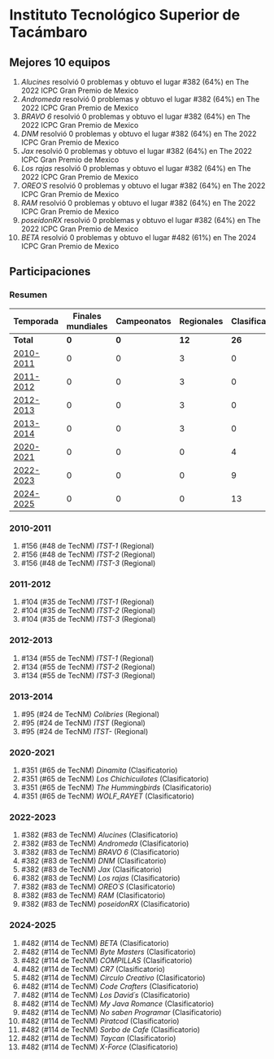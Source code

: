 ---
---

# Instituto Tecnológico Superior de Tacámbaro

## Mejores 10 equipos

1. _Alucines_ resolvió 0 problemas y obtuvo el lugar #382 (64%) en The 2022 ICPC Gran Premio de Mexico
1. _Andromeda_ resolvió 0 problemas y obtuvo el lugar #382 (64%) en The 2022 ICPC Gran Premio de Mexico
1. _BRAVO 6_ resolvió 0 problemas y obtuvo el lugar #382 (64%) en The 2022 ICPC Gran Premio de Mexico
1. _DNM_ resolvió 0 problemas y obtuvo el lugar #382 (64%) en The 2022 ICPC Gran Premio de Mexico
1. _Jax_ resolvió 0 problemas y obtuvo el lugar #382 (64%) en The 2022 ICPC Gran Premio de Mexico
1. _Los rajas_ resolvió 0 problemas y obtuvo el lugar #382 (64%) en The 2022 ICPC Gran Premio de Mexico
1. _OREO´S_ resolvió 0 problemas y obtuvo el lugar #382 (64%) en The 2022 ICPC Gran Premio de Mexico
1. _RAM_ resolvió 0 problemas y obtuvo el lugar #382 (64%) en The 2022 ICPC Gran Premio de Mexico
1. _poseidonRX_ resolvió 0 problemas y obtuvo el lugar #382 (64%) en The 2022 ICPC Gran Premio de Mexico
1. _BETA_ resolvió 0 problemas y obtuvo el lugar #482 (61%) en The 2024 ICPC Gran Premio de Mexico

## Participaciones

### Resumen

| Temporada | Finales mundiales | Campeonatos | Regionales | Clasificatorios | Equipos |
| --- | --- | --- | --- | --- | --- |
| **Total** | **0** | **0** | **12** | **26** | **38** |
| [2010-2011](#2010-2011) | 0 | 0 | 3 | 0 | 3 |
| [2011-2012](#2011-2012) | 0 | 0 | 3 | 0 | 3 |
| [2012-2013](#2012-2013) | 0 | 0 | 3 | 0 | 3 |
| [2013-2014](#2013-2014) | 0 | 0 | 3 | 0 | 3 |
| [2020-2021](#2020-2021) | 0 | 0 | 0 | 4 | 4 |
| [2022-2023](#2022-2023) | 0 | 0 | 0 | 9 | 9 |
| [2024-2025](#2024-2025) | 0 | 0 | 0 | 13 | 13 |

### 2010-2011

1. #156 (#48 de TecNM) _ITST-1_ (Regional)
1. #156 (#48 de TecNM) _ITST-2_ (Regional)
1. #156 (#48 de TecNM) _ITST-3_ (Regional)

### 2011-2012

1. #104 (#35 de TecNM) _ITST-1_ (Regional)
1. #104 (#35 de TecNM) _ITST-2_ (Regional)
1. #104 (#35 de TecNM) _ITST-3_ (Regional)

### 2012-2013

1. #134 (#55 de TecNM) _ITST-1_ (Regional)
1. #134 (#55 de TecNM) _ITST-2_ (Regional)
1. #134 (#55 de TecNM) _ITST-3_ (Regional)

### 2013-2014

1. #95 (#24 de TecNM) _Colibries_ (Regional)
1. #95 (#24 de TecNM) _ITST_ (Regional)
1. #95 (#24 de TecNM) _ITST-_ (Regional)

### 2020-2021

1. #351 (#65 de TecNM) _Dinamita_ (Clasificatorio)
1. #351 (#65 de TecNM) _Los Chichicuilotes_ (Clasificatorio)
1. #351 (#65 de TecNM) _The Hummingbirds_ (Clasificatorio)
1. #351 (#65 de TecNM) _WOLF_RAYET_ (Clasificatorio)

### 2022-2023

1. #382 (#83 de TecNM) _Alucines_ (Clasificatorio)
1. #382 (#83 de TecNM) _Andromeda_ (Clasificatorio)
1. #382 (#83 de TecNM) _BRAVO 6_ (Clasificatorio)
1. #382 (#83 de TecNM) _DNM_ (Clasificatorio)
1. #382 (#83 de TecNM) _Jax_ (Clasificatorio)
1. #382 (#83 de TecNM) _Los rajas_ (Clasificatorio)
1. #382 (#83 de TecNM) _OREO´S_ (Clasificatorio)
1. #382 (#83 de TecNM) _RAM_ (Clasificatorio)
1. #382 (#83 de TecNM) _poseidonRX_ (Clasificatorio)

### 2024-2025

1. #482 (#114 de TecNM) _BETA_ (Clasificatorio)
1. #482 (#114 de TecNM) _Byte Masters_ (Clasificatorio)
1. #482 (#114 de TecNM) _COMPILLAS_ (Clasificatorio)
1. #482 (#114 de TecNM) _CR7_ (Clasificatorio)
1. #482 (#114 de TecNM) _Circulo Creativo_ (Clasificatorio)
1. #482 (#114 de TecNM) _Code Crafters_ (Clasificatorio)
1. #482 (#114 de TecNM) _Los David´s_ (Clasificatorio)
1. #482 (#114 de TecNM) _My Java Romance_ (Clasificatorio)
1. #482 (#114 de TecNM) _No saben Programar_ (Clasificatorio)
1. #482 (#114 de TecNM) _Piratcod_ (Clasificatorio)
1. #482 (#114 de TecNM) _Sorbo de Cafe_ (Clasificatorio)
1. #482 (#114 de TecNM) _Taycan_ (Clasificatorio)
1. #482 (#114 de TecNM) _X-Force_ (Clasificatorio)



